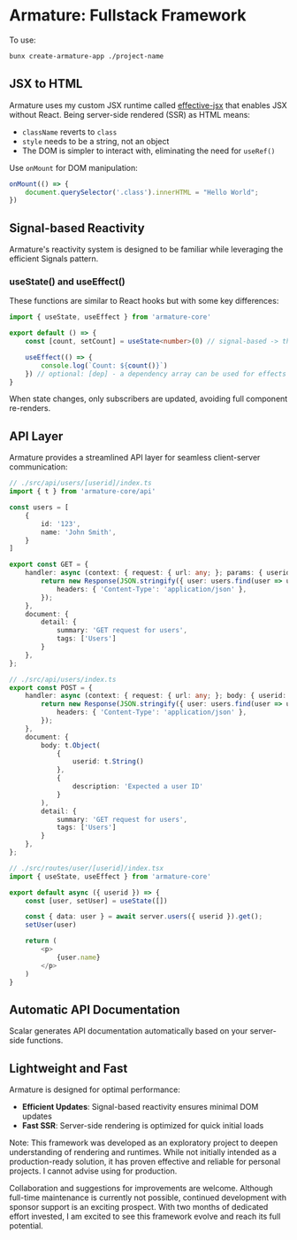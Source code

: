 # Armature: Fullstack Framework

To use:

```bash
bunx create-armature-app ./project-name
```

## JSX to HTML

Armature uses my custom JSX runtime called [effective-jsx](https://github.com/tannerkc/effective-jsx) that enables JSX without React. Being server-side rendered (SSR) as HTML means:

- `className` reverts to `class`
- `style` needs to be a string, not an object
- The DOM is simpler to interact with, eliminating the need for `useRef()`

Use `onMount` for DOM manipulation:

```typescript
onMount(() => {
    document.querySelector('.class').innerHTML = "Hello World";
})
```

## Signal-based Reactivity

Armature's reactivity system is designed to be familiar while leveraging the efficient Signals pattern.

### useState() and useEffect()

These functions are similar to React hooks but with some key differences:

```typescript
import { useState, useEffect } from 'armature-core'

export default () => {
    const [count, setCount] = useState<number>(0) // signal-based -> the getter must be called: count()

    useEffect(() => {
        console.log(`Count: ${count()}`)
    }) // optional: [dep] - a dependency array can be used for effects without signals
}
```

When state changes, only subscribers are updated, avoiding full component re-renders.

## API Layer

Armature provides a streamlined API layer for seamless client-server communication:

```typescript
// ./src/api/users/[userid]/index.ts
import { t } from 'armature-core/api'

const users = [
    {
        id: '123',
        name: 'John Smith',
    }
]

export const GET = {
    handler: async (context: { request: { url: any; }; params: { userid: string } }) => {
        return new Response(JSON.stringify({ user: users.find(user => user.id === context.params.userid) }), {
            headers: { 'Content-Type': 'application/json' },
        });
    },
    document: {
        detail: {
            summary: 'GET request for users',
            tags: ['Users']
        }
    },
};

// ./src/api/users/index.ts
export const POST = {
    handler: async (context: { request: { url: any; }; body: { userid: string } }) => {
        return new Response(JSON.stringify({ user: users.find(user => user.id === context.body.userid) }), {
            headers: { 'Content-Type': 'application/json' },
        });
    },
    document: {
        body: t.Object(
            {
                userid: t.String()
            },
            {
                description: 'Expected a user ID'
            }
        ),
        detail: {
            summary: 'GET request for users',
            tags: ['Users']
        }
    },
};

// ./src/routes/user/[userid]/index.tsx
import { useState, useEffect } from 'armature-core'

export default async ({ userid }) => {
    const [user, setUser] = useState([])

    const { data: user } = await server.users({ userid }).get();
    setUser(user)

    return (
        <p>
            {user.name}
        </p>
    )
}
```

## Automatic API Documentation

Scalar generates API documentation automatically based on your server-side functions.


## Lightweight and Fast

Armature is designed for optimal performance:

- **Efficient Updates**: Signal-based reactivity ensures minimal DOM updates
- **Fast SSR**: Server-side rendering is optimized for quick initial loads


Note: This framework was developed as an exploratory project to deepen understanding of rendering and runtimes. While not initially intended as a production-ready solution, it has proven effective and reliable for personal projects. I cannot advise using for production.

Collaboration and suggestions for improvements are welcome. Although full-time maintenance is currently not possible, continued development with sponsor support is an exciting prospect. With two months of dedicated effort invested, I am excited to see this framework evolve and reach its full potential.
